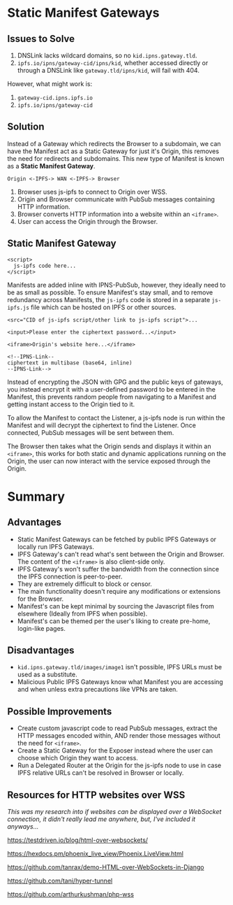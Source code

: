 # Static Manifest Gateways

## Issues to Solve

1. DNSLink lacks wildcard domains, so no `kid.ipns.gateway.tld`.
2. `ipfs.io/ipns/gateway-cid/ipns/kid`, whether accessed directly or through a DNSLink like `gateway.tld/ipns/kid`, will fail with 404.

However, what might work is:

1. `gateway-cid.ipns.ipfs.io`
2. `ipfs.io/ipns/gateway-cid`

## Solution

Instead of a Gateway which redirects the Browser to a subdomain, we can have the Manifest act as a Static Gateway for just it's Origin, this removes the need for redirects and subdomains. This new type of Manifest is known as a **Static Manifest Gateway**.

`Origin <-IPFS-> WAN <-IPFS-> Browser`

1. Browser uses js-ipfs to connect to Origin over WSS.
2. Origin and Browser communicate with PubSub messages containing HTTP information.
3. Browser converts HTTP information into a website within an `<iframe>`.
4. User can access the Origin through the Browser.

## Static Manifest Gateway

```
<script>
  js-ipfs code here...
</script>
```

Manifests are added inline with IPNS-PubSub, however, they ideally need to be as small as possible. To ensure Manifest's stay small, and to remove redundancy across Manifests, the `js-ipfs` code is stored in a separate `js-ipfs.js` file which can be hosted on IPFS or other sources.

```
<src="CID of js-ipfs script/other link to js-ipfs script">...

<input>Please enter the ciphertext password...</input>

<iframe>Origin's website here...</iframe>

<!--IPNS-Link--
ciphertext in multibase (base64, inline)
--IPNS-Link-->
```

Instead of encrypting the JSON with GPG and the public keys of gateways, you instead encrypt it with a user-defined password to be entered in the Manifest, this prevents random people from navigating to a Manifest and getting instant access to the Origin tied to it.

To allow the Manifest to contact the Listener, a js-ipfs node is run within the Manifest and will decrypt the ciphertext to find the Listener. Once connected, PubSub messages will be sent between them.

The Browser then takes what the Origin sends and displays it within an `<iframe>`, this works for both static and dynamic applications running on the Origin, the user can now interact with the service exposed through the Origin.

# Summary

## Advantages

- Static Manifest Gateways can be fetched by public IPFS Gateways or locally run IPFS Gateways.
- IPFS Gateway's can't read what's sent between the Origin and Browser. The content of the `<iframe>` is also client-side only.
- IPFS Gateway's won't suffer the bandwidth from the connection since the IPFS connection is peer-to-peer.
- They are extremely difficult to block or censor.
- The main functionality doesn't require any modifications or extensions for the Browser.
- Manifest's can be kept minimal by sourcing the Javascript files from elsewhere (Ideally from IPFS when possible).
- Manifest's can be themed per the user's liking to create pre-home, login-like pages.

## Disadvantages

- `kid.ipns.gateway.tld/images/image1` isn't possible, IPFS URLs must be used as a substitute.
- Malicious Public IPFS Gateways know what Manifest you are accessing and when unless extra precautions like VPNs are taken.

## Possible Improvements

- Create custom javascript code to read PubSub messages, extract the HTTP messages encoded within, AND render those messages without the need for `<iframe>`.
- Create a Static Gateway for the Exposer instead where the user can choose which Origin they want to access.
- Run a Delegated Router at the Origin for the js-ipfs node to use in case IPFS relative URLs can't be resolved in Browser or locally.

## Resources for HTTP websites over WSS

*This was my research into if websites can be displayed over a WebSocket connection, it didn't really lead me anywhere, but, I've included it anyways...*

https://testdriven.io/blog/html-over-websockets/

https://hexdocs.pm/phoenix_live_view/Phoenix.LiveView.html

https://github.com/tanrax/demo-HTML-over-WebSockets-in-Django

https://github.com/tani/hyper-tunnel

https://github.com/arthurkushman/php-wss

